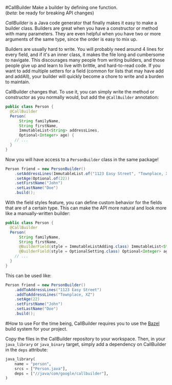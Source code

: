 #CallBuilder
Make a builder by defining one function.  
(_beta_: be ready for breaking API changes)

*CallBuilder* is a Java code generator that finally makes it easy to make a
builder class. Builders are great when you have a constructor or method with
many parameters. They are even helpful when you have two or more arguments of
the same type, since the order is easy to mix up.

Builders are usually hard to write. You will probably need around 4 lines for
every field, and if it's an inner class, it makes the file long and cumbersome
to navigate. This discourages many people from writing builders, and those
people give up and learn to live with brittle, and hard-to-read code. If you
want to add multiple setters for a field (common for lists that may have add and
addAll), your builder will quickly become a chore to write and a burden to
maintain.

CallBuilder changes that. To use it, you can simply write the method or
constructor as you normally would, but add the `@CallBuilder` annotation:

```java
public class Person {
  @CallBuilder
  Person(
      String familyName,
      String firstName,
      ImmutableList<String> addressLines,
      Optional<Integer> age) {
    // ...
  }
}
```

Now you will have access to a `PersonBuilder` class in the same package!

```java
Person friend = new PersonBuilder()
    .setAddressLines(ImmutableList.of("1123 Easy Street", "Townplace, XZ"))
    .setAge(Optional.of(22))
    .setFirstName("John")
    .setLastName("Doe")
    .build();
```

With the field styles feature, you can define custom behavior for the fields
that are of a certain type. This can make the API more natural and look more
like a manually-written builder:

```java
public class Person {
  @CallBuilder
  Person(
      String familyName,
      String firstName,
      @BuilderField(style = ImmutableListAdding.class) ImmutableList<String> addressLines,
      @BuilderField(style = OptionalSetting.class) Optional<Integer> age) {
    // ...
  }
}
```

This can be used like:
```java
Person friend = new PersonBuilder()
    .addToAddressLines("1123 Easy Street")
    .addToAddressLines("Townplace, XZ")
    .setAge(22)
    .setFirstName("John")
    .setLastName("Doe")
    .build();
```

#How to use
For the time being, CallBuilder requires you to use the
[Bazel](http://bazel.io/) build system for your project.

Copy the files in the CallBuilder repository to your workspace. Then, in your
`java_library` or `java_binary` target, simply add a dependency on CallBuilder
in the `deps` attribute:

```python
java_library(
    name = "person",
    srcs = ["Person.java"],
    deps = ["//java/com/google/callbuilder"],
)
```
